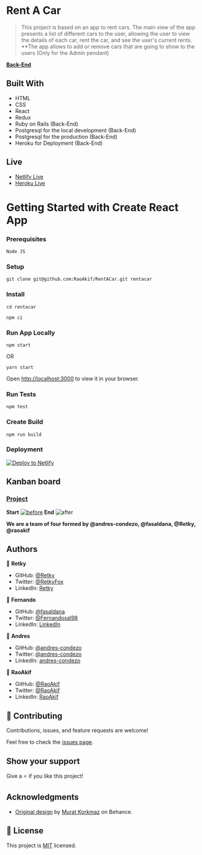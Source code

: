 # Rent A Car

> This project is based on an app to rent cars.
The main view of the app presents a list of different cars to the user, allowing the user to view the details of each car, rent the car, and see the user's current rents.
**The app allows to add or remove cars that are going to show to the users (Only for the Admin pendant)

**[Back-End](https://github.com/RaoAkif/RentACar-Backend)**

## Built With
- HTML
- CSS
- React
- Redux
- Ruby on Rails (Back-End)
- Postgresql for the local development (Back-End)
- Postgresql for the production (Back-End)
- Heroku for Deployment (Back-End)

## Live
 * [Netlify Live](https://rent-a-car-frontend.netlify.app/)
 * [Heroku Live](https://rent-a-car-bk.herokuapp.com/api/v1/)

# Getting Started with Create React App
### Prerequisites
`Node JS`

### Setup
```
git clone git@github.com:RaoAkif/RentACar.git rentacar
```
### Install
```
cd rentacar
```
```
npm ci
```

### Run App Locally
```
npm start
```
OR
```
yarn start
```
Open [http://localhost:3000](http://localhost:3000) to view it in your browser.

### Run Tests
```
npm test
```

### Create Build
```
npm run build
```

### Deployment
[![Deploy to Netlify](https://www.netlify.com/img/deploy/button.svg)](https://app.netlify.com/start/deploy?repository=https://github.com/RaoAkif/RentACar)


## Kanban board
### [Project](https://github.com/users/RaoAkif/projects/10)
**Start**
[![before](https://user-images.githubusercontent.com/61361037/184034736-8a40837c-5733-4689-93e5-68d8283013f5.png)](https://github.com/RaoAkif/RentACar-Frontend/issues/28)
**End**
![after](https://user-images.githubusercontent.com/93499010/186792488-41f54ee1-25a6-4eee-a87a-86cb488c5e9a.PNG)

**We are a team of four formed by @andres-condezo, @fasaldana, @Retky, @raoakif**

## Authors

👤 **Retky**

- GitHub: [@Retky](https://github.com/Retky "J. Luis Arredondo GitHub")
- Twitter: [@RetkyFox](https://twitter.com/retkyFox "J. Luis Arredondo Twitter")
- LinkedIn: [Retky](https://www.linkedin.com/in/Retky "J. Luis Arredondo LinkedIn")

👤 **Fernando**

- GitHub: [@fasaldana](https://github.com/fasaldana)
- Twitter: [@Fernandosal98](https://twitter.com/Fernandosal98)
- LinkedIn: [LinkedIn](https://www.linkedin.com/in/fernando-saldana-8bbb89228/)

👤 **Andres**

- GitHub: [@andres-condezo](https://github.com/andres-condezo)
- Twitter: [@andres-condezo](https://twitter.com/andres_condezo)
- LinkedIn: [andres-condezo](https://www.linkedin.com/in/andres-condezo/)

👤 **RaoAkif**

- GitHub: [@RaoAkif](https://github.com/RaoAkif)
- Twitter: [@RaoAkif](https://twitter.com/RaoAkif)
- LinkedIn: [RaoAkif](https://linkedin.com/in/RaoAkif)

## 🤝 Contributing

Contributions, issues, and feature requests are welcome!

Feel free to check the [issues page](../../issues/).

## Show your support

Give a ⭐️ if you like this project!

## Acknowledgments

-  [Original design](https://www.behance.net/gallery/26425031/Vespa-Responsive-Redesign) by [Murat Korkmaz](https://www.behance.net/muratk) on Behance.

## 📝 License

This project is [MIT](./MIT.md) licensed.

